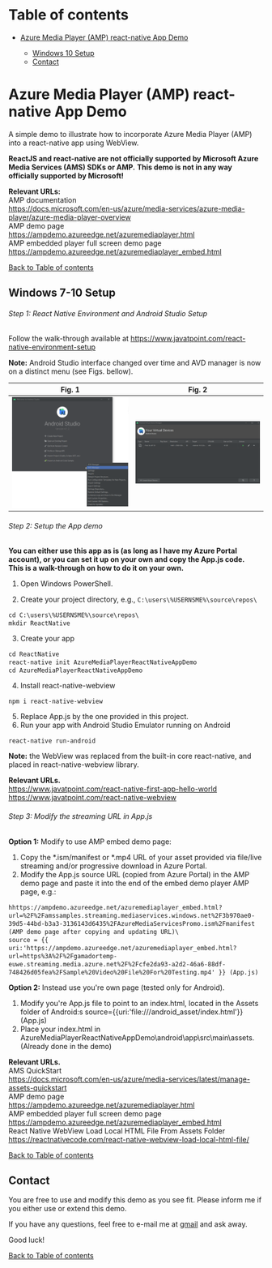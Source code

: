 # <a name="toc">Table of contents 

* [Azure Media Player (AMP) react-native App Demo](#AMPrnad)

	* [Windows 10 Setup](#windows_setup)
	* [Contact](#contact)


# <a name="AMPrnad">Azure Media Player (AMP) react-native App Demo

A simple demo to illustrate how to incorporate Azure Media Player (AMP) into a react-native app using WebView.


**ReactJS and react-native are not officially supported by Microsoft Azure Media Services (AMS) SDKs or AMP.** 
**This demo is not in any way officially supported by Microsoft!**


**Relevant URLs:**\
AMP documentation\
https://docs.microsoft.com/en-us/azure/media-services/azure-media-player/azure-media-player-overview \
AMP demo page\
https://ampdemo.azureedge.net/azuremediaplayer.html \
AMP embedded player full screen demo page\
https://ampdemo.azureedge.net/azuremediaplayer_embed.html 



[Back to Table of contents](#toc)


## <a name="windows_setup">Windows 7-10 Setup

###### Step 1: React Native Environment and Android Studio Setup

Follow the walk-through available at
https://www.javatpoint.com/react-native-environment-setup

**Note:** Android Studio interface changed over time and AVD manager is now on a distinct menu (see Figs. bellow).

| Fig. 1 | Fig. 2 |
|:---:|:---:|
| [![AndroidStudioAVDmanager](https://raw.githubusercontent.com/g-amador/AzureMediaPlayerReactNativeAppDemo/master/img/1.png)](https://raw.githubusercontent.com/g-amador/AzureMediaPlayerReactNativeAppDemo/master/img/1.png) | [![AndroidStudioAVDmanager](https://raw.githubusercontent.com/g-amador/AzureMediaPlayerReactNativeAppDemo/master/img/2.png)](https://raw.githubusercontent.com/g-amador/AzureMediaPlayerReactNativeAppDemo/master/img/2.png) | 


###### Step 2: Setup the App demo

**You can either use this app as is (as long as I have my Azure Portal account), or you can set it up on your own and copy the App.js code.**\
**This is a walk-through on how to do it on your own.**


1. Open Windows PowerShell.

2. Create your project directory, e.g., `C:\users\%USERNSME%\source\repos\`
```
cd C:\users\%USERNSME%\source\repos\
mkdir ReactNative
```

3. Create your app
```
cd ReactNative
react-native init AzureMediaPlayerReactNativeAppDemo
cd AzureMediaPlayerReactNativeAppDemo
```

4. Install react-native-webview
```
npm i react-native-webview
```

5. Replace App.js by the one provided in this project.
6. Run your app with Android Studio Emulator running on Android
```
react-native run-android
```


**Note:** the WebView was replaced from the built-in core react-native, and placed in react-native-webview library.


**Relevant URLs.**\
https://www.javatpoint.com/react-native-first-app-hello-world \
https://www.javatpoint.com/react-native-webview 


###### Step 3: Modify the streaming URL in App.js

**Option 1:** Modify to use AMP embed demo page:
1. Copy the *.ism/manifest or *.mp4 URL of your asset provided via file/live streaming and/or progressive download in Azure Portal.
2. Modify the App.js source URL (copied from Azure Portal) in the AMP demo page and paste it into the end of the embed demo player AMP page, e.g.:
```
hhttps://ampdemo.azureedge.net/azuremediaplayer_embed.html?url=%2F%2Famssamples.streaming.mediaservices.windows.net%2F3b970ae0-39d5-44bd-b3a3-3136143d6435%2FAzureMediaServicesPromo.ism%2Fmanifest (AMP demo page after copying and updating URL)\
source = {{ uri:'https://ampdemo.azureedge.net/azuremediaplayer_embed.html?url=https%3A%2F%2Fgamadortemp-euwe.streaming.media.azure.net%2F%2Fcfe2da93-a2d2-46a6-88df-748426d05fea%2FSample%20Video%20File%20For%20Testing.mp4' }} (App.js)
```

**Option 2:** Instead use you're own page (tested only for Android).
1. Modify you're App.js file to point to an index.html, located in the Assets folder of Android:s
source={{uri:'file:///android_asset/index.html'}} (App.js)
2. Place your index.html in AzureMediaPlayerReactNativeAppDemo\android\app\src\main\assets. (Already done in the demo)


**Relevant URLs.**\
AMS QuickStart\
https://docs.microsoft.com/en-us/azure/media-services/latest/manage-assets-quickstart \
AMP demo page\
https://ampdemo.azureedge.net/azuremediaplayer.html \
AMP embedded player full screen demo page\
https://ampdemo.azureedge.net/azuremediaplayer_embed.html \
React Native WebView Load Local HTML File From Assets Folder\
https://reactnativecode.com/react-native-webview-load-local-html-file/


[Back to Table of contents](#toc)


## <a name="contact">Contact

You are free to use and modify this demo as you see fit. Please inform me if you either use or extend this demo.

If you have any questions, feel free to e-mail me at [gmail](mailto://g.n.p.amador@gmail.com) and ask away.

Good luck!


[Back to Table of contents](#toc)